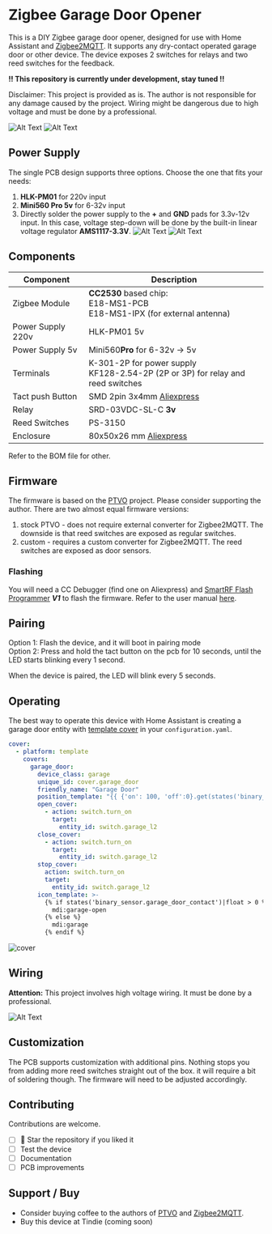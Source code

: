 # Zigbee Garage Door Opener
This is a DIY Zigbee garage door opener, designed for use with Home Assistant and [Zigbee2MQTT](https://www.zigbee2mqtt.io/).
It supports any dry-contact operated garage door or other device. The device exposes 2 switches for relays and two reed switches for the feedback.

**!! This repository is currently under development, stay tuned !!**

Disclaimer: This project is provided as is. The author is not responsible for any damage caused by the project. Wiring might be dangerous due to high voltage and must be done by a professional.

![Alt Text](img/lovelace.gif)
![Alt Text](img/controller_1.jpg)

## Power Supply
The single PCB design supports three options. Choose the one that fits your needs:
1. **HLK-PM01** for 220v input
2. **Mini560 Pro 5v** for 6-32v input
3. Directly solder the power supply to the **+** and **GND** pads for 3.3v-12v input. In this case, voltage step-down will be done by the built-in linear voltage regulator **AMS1117-3.3V**.
![Alt Text](img/ac_in.png) ![Alt Text](img/dc_in.png) 

## Components
| **Component**         | **Description**                                                                    | 
|-------------------|------------------------------------------------------------------------------------|
| Zigbee Module     | **CC2530** based chip:<br/>E18-MS1-PCB<br/>E18-MS1-IPX (for external antenna)      |
| Power Supply 220v | HLK-PM01 5v                                                                        |  
| Power Supply 5v   | Mini560**Pro** for 6-32v -> 5v                                                     |  
| Terminals         | K-301-2P for power supply<br/>KF128-2.54-2P (2P or 3P) for relay and reed switches |
| Tact push Button  | SMD 2pin 3x4mm [Aliexpress](https://www.aliexpress.com/item/32633728422.html)      |
| Relay             | SRD-03VDC-SL-C **3v**                                                              |
| Reed Switches     | PS-3150                                                                            |
| Enclosure         | 80x50x26 mm [Aliexpress](https://www.aliexpress.com/item/1005002656761229.html)    |

Refer to the BOM file for other.

## Firmware
The firmware is based on the [PTVO](https://ptvo.info/) project. Please consider supporting the author.
There are two almost equal firmware versions:
1) stock PTVO - does not require external converter for Zigbee2MQTT. The downside is that reed switches are exposed as regular switches.
2) custom - requires a custom converter for Zigbee2MQTT. The reed switches are exposed as door sensors.

### Flashing
You will need a CC Debugger (find one on Aliexpress) and [SmartRF Flash Programmer](https://www.ti.com/tool/FLASH-PROGRAMMER) **_V1_** to flash the firmware. Refer to the user manual [here](https://ptvo.info/how-to-select-and-flash-cc2530-144/).
## Pairing
Option 1: Flash the device, and it will boot in pairing mode  
Option 2: Press and hold the tact button on the pcb for 10 seconds, until the LED starts blinking every 1 second.

When the device is paired, the LED will blink every 5 seconds.
## Operating
The best way to operate this device with Home Assistant is creating a garage door entity with [template cover](https://www.home-assistant.io/integrations/cover.template/) in your `configuration.yaml`.
```yaml
cover:
  - platform: template
    covers:
      garage_door:
        device_class: garage
        unique_id: cover.garage_door
        friendly_name: "Garage Door"
        position_template: "{{ {'on': 100, 'off':0}.get(states('binary_sensor.garage_door_contact'))  }}"
        open_cover:
          - action: switch.turn_on
            target:
              entity_id: switch.garage_l2
        close_cover:
          - action: switch.turn_on
            target:
              entity_id: switch.garage_l2
        stop_cover:
          action: switch.turn_on
          target:
            entity_id: switch.garage_l2
        icon_template: >-
          {% if states('binary_sensor.garage_door_contact')|float > 0 %}
            mdi:garage-open
          {% else %}
            mdi:garage
          {% endif %}  
```

![cover](img/cover_ui.png)



## Wiring
**Attention:** This project involves high voltage wiring. It must be done by a professional.  

![Alt Text](img/wiring.drawio.png)

## Customization

The PCB supports customization with additional pins. Nothing stops you from adding more reed switches straight out of the box. it will require a bit of soldering though. The firmware will need to be adjusted accordingly.



## Contributing
Contributions are welcome.
- [ ] 🌟 Star the repository if you liked it 
- [ ] Test the device
- [ ] Documentation
- [ ] PCB improvements

## Support / Buy
- Consider buying coffee to the authors of [PTVO](https://ptvo.info/) and [Zigbee2MQTT](https://www.zigbee2mqtt.io/).
- Buy this device at Tindie (coming soon) 